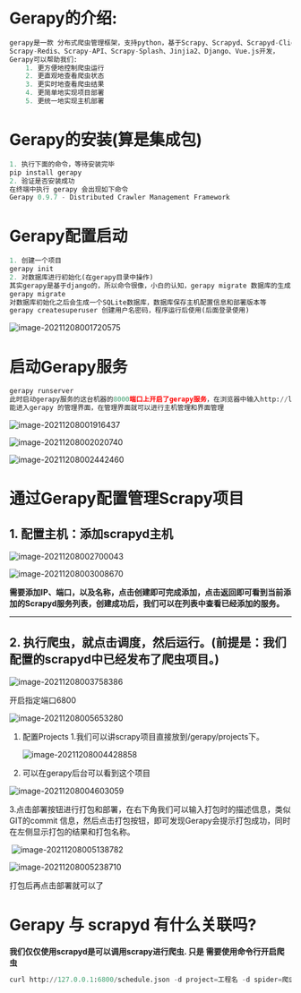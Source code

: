 # Gerapy的介绍:
```python
gerapy是一款 分布式爬虫管理框架，支持python，基于Scrapy、Scrapyd、Scrapyd-Client、
Scrapy-Redis、Scrapy-API、Scrapy-Splash、Jinjia2、Django、Vue.js开发，
Gerapy可以帮助我们:
    1. 更方便地控制爬虫运行
    2. 更直观地查看爬虫状态
    3. 更实时地查看爬虫结果
    4. 更简单地实现项目部署
    5. 更统一地实现主机部署
```
# Gerapy的安装(算是集成包)
```python
1. 执行下面的命令，等待安装完毕
pip install gerapy
2. 验证是否安装成功
在终端中执行 gerapy 会出现如下命令
Gerapy 0.9.7 - Distributed Crawler Management Framework
```
# Gerapy配置启动
```python
1. 创建一个项目
gerapy init
2. 对数据库进行初始化(在gerapy目录中操作)
其实gerapy是基于django的，所以命令很像，小白的认知，gerapy migrate 数据库的生成
gerapy migrate
对数据库初始化之后会生成一个SQLite数据库，数据库保存主机配置信息和部署版本等
gerapy createsuperuser 创建用户名密码，程序运行后使用(后面登录使用)
```
![image-20211208001720575](D:\王D盘归属\都云\Reptile_练习\项目-Gerapy\image-20211208001720575.png)

# 启动Gerapy服务

```python
gerapy runserver
此时启动gerapy服务的这台机器的8000端口上开启了gerapy服务，在浏览器中输入http://localhost:8000就
能进入gerapy 的管理界面，在管理界面就可以进行主机管理和界面管理
```

![image-20211208001916437](D:\王D盘归属\都云\Reptile_练习\项目-Gerapy\image-20211208001916437.png)

![image-20211208002020740](D:\王D盘归属\都云\Reptile_练习\项目-Gerapy\image-20211208002020740.png)

![image-20211208002442460](D:\王D盘归属\都云\Reptile_练习\项目-Gerapy\image-20211208002442460.png)

# 通过Gerapy配置管理Scrapy项目

## 1. **配置主机**：添加scrapyd主机

![image-20211208002700043](D:\王D盘归属\都云\Reptile_练习\项目-Gerapy\image-20211208002700043.png)

![image-20211208003008670](D:\王D盘归属\都云\Reptile_练习\项目-Gerapy\image-20211208003008670.png)

**需要添加IP、端口，以及名称，点击创建即可完成添加，点击返回即可看到当前添加的Scrapyd服务列表，创建成功后，我们可以在列表中查看已经添加的服务。**

****

## 2. 执行爬虫，就点击调度，然后运行。(前提是：我们配置的scrapyd中已经发布了爬虫项目。)

![image-20211208003758386](D:\王D盘归属\都云\Reptile_练习\项目-Gerapy\image-20211208003758386.png)

开启指定端口6800

![image-20211208005653280](D:\王D盘归属\都云\Reptile_练习\项目-Gerapy\image-20211208005653280.png)

1. 配置Projects 1.我们可以讲scrapy项目直接放到/gerapy/projects下。

   ![image-20211208004428858](D:\王D盘归属\都云\Reptile_练习\项目-Gerapy\image-20211208004428858.png)

2. 可以在gerapy后台可以看到这个项目

![image-20211208004603059](D:\王D盘归属\都云\Reptile_练习\项目-Gerapy\image-20211208004603059.png)

​	3.点击部署按钮进行打包和部署，在右下角我们可以输入打包时的描述信息，类似GIT的commit 信息，然后点击打包按钮，即可发现Gerapy会提示打包成功，同时在左侧显示打包的结果和打包名称。

​	![image-20211208005138782](D:\王D盘归属\都云\Reptile_练习\项目-Gerapy\image-20211208005138782.png)

![image-20211208005238710](D:\王D盘归属\都云\Reptile_练习\项目-Gerapy\image-20211208005238710.png)

打包后再点击部署就可以了

# Gerapy 与 scrapyd 有什么关联吗?

**我们仅仅使用scrapyd是可以调用scrapy进行爬虫. 只是 需要使用命令行开启爬虫**

```python
curl http://127.0.0.1:6800/schedule.json -d project=工程名 -d spider=爬虫名
```

